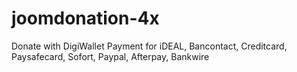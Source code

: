 # joomdonation-4x
Donate with DigiWallet Payment for iDEAL, Bancontact, Creditcard, Paysafecard, Sofort, Paypal, Afterpay, Bankwire
